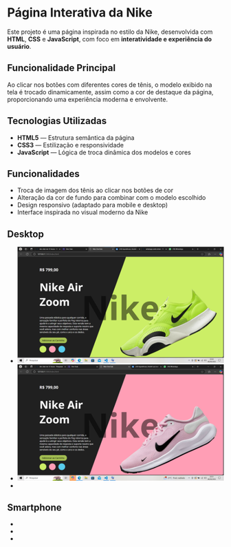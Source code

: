 # Página Interativa da Nike

Este projeto é uma página inspirada no estilo da Nike, desenvolvida com **HTML**, **CSS** e **JavaScript**, com foco em **interatividade e experiência do usuário**.

## Funcionalidade Principal

Ao clicar nos botões com diferentes cores de tênis, o modelo exibido na tela é trocado dinamicamente, assim como a cor de destaque da página, proporcionando uma experiência moderna e envolvente.

## Tecnologias Utilizadas

- **HTML5** — Estrutura semântica da página
- **CSS3** — Estilização e responsividade
- **JavaScript** — Lógica de troca dinâmica dos modelos e cores

## Funcionalidades

- Troca de imagem dos tênis ao clicar nos botões de cor
- Alteração da cor de fundo para combinar com o modelo escolhido
- Design responsivo (adaptado para mobile e desktop)
- Interface inspirada no visual moderno da Nike

## Desktop
- <img src="https://github.com/Andrecruzac85/projeto-nike/blob/main/assets/portifolio%20nike%201.png?raw=true"/>
- <img src="https://github.com/Andrecruzac85/projeto-nike/blob/main/assets/portifolio%20nike%203.png?raw=true"/>
- <img src=""/>

## Smartphone

- <img src=""/>
- <img src=""/>
- <img src=""/>


